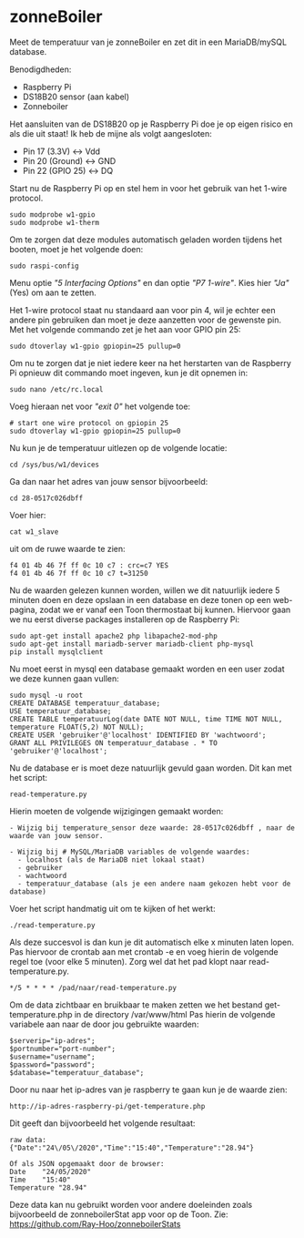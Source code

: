 # zonneBoiler
Meet de temperatuur van je zonneBoiler en zet dit in een MariaDB/mySQL database.

Benodigdheden:

- Raspberry Pi
- DS18B20 sensor (aan kabel)
- Zonneboiler

Het aansluiten van de DS18B20 op je Raspberry Pi doe je op eigen risico en als die uit staat! Ik heb de mijne als volgt aangesloten:

- Pin 17 (3.3V) <-> Vdd
- Pin 20 (Ground) <-> GND
- Pin 22 (GPIO 25) <-> DQ

Start nu de Raspberry Pi op en stel hem in voor het gebruik van het 1-wire protocol.

```
sudo modprobe w1-gpio
sudo modprobe w1-therm
```

Om te zorgen dat deze modules automatisch geladen worden tijdens het booten, moet je het volgende doen:
```
sudo raspi-config
```
Menu optie *"5 Interfacing Options"* en dan optie *"P7 1-wire"*. Kies hier *"Ja"* (Yes) om aan te zetten.

Het 1-wire protocol staat nu standaard aan voor pin 4, wil je echter een andere pin gebruiken dan moet je deze aanzetten voor de gewenste pin. Met het volgende commando zet je het aan voor GPIO pin 25:
```
sudo dtoverlay w1-gpio gpiopin=25 pullup=0
```
Om nu te zorgen dat je niet iedere keer na het herstarten van de Raspberry Pi opnieuw dit commando moet ingeven, kun je dit opnemen in: 
```
sudo nano /etc/rc.local
```
Voeg hieraan net voor *"exit 0"* het volgende toe:
```
# start one wire protocol on gpiopin 25
sudo dtoverlay w1-gpio gpiopin=25 pullup=0
```

Nu kun je de temperatuur uitlezen op de volgende locatie:
```
cd /sys/bus/w1/devices
```
Ga dan naar het adres van jouw sensor bijvoorbeeld:
```
cd 28-0517c026dbff
```
Voer hier:
```
cat w1_slave
```
uit om de ruwe waarde te zien:
```
f4 01 4b 46 7f ff 0c 10 c7 : crc=c7 YES
f4 01 4b 46 7f ff 0c 10 c7 t=31250
```
Nu de waarden gelezen kunnen worden, willen we dit natuurlijk iedere 5 minuten doen en deze opslaan in een database en deze tonen op een web-pagina, zodat we er vanaf een Toon thermostaat bij kunnen. Hiervoor gaan we nu eerst diverse packages installeren op de Raspberry Pi:
```
sudo apt-get install apache2 php libapache2-mod-php
sudo apt-get install mariadb-server mariadb-client php-mysql
pip install mysqlclient
```
Nu moet eerst in mysql een database gemaakt worden en een user zodat we deze kunnen gaan vullen:
```
sudo mysql -u root
CREATE DATABASE temperatuur_database;
USE temperatuur_database;
CREATE TABLE temperatuurLog(date DATE NOT NULL, time TIME NOT NULL, temperature FLOAT(5,2) NOT NULL);
CREATE USER 'gebruiker'@'localhost' IDENTIFIED BY 'wachtwoord';
GRANT ALL PRIVILEGES ON temperatuur_database . * TO 'gebruiker'@'localhost';
```
Nu de database er is moet deze natuurlijk gevuld gaan worden. Dit kan met het script:
```
read-temperature.py
```
Hierin moeten de volgende wijzigingen gemaakt worden:
```
- Wijzig bij temperature_sensor deze waarde: 28-0517c026dbff , naar de waarde van jouw sensor.

- Wijzig bij # MySQL/MariaDB variables de volgende waardes:
  - localhost (als de MariaDB niet lokaal staat)
  - gebruiker
  - wachtwoord
  - temperatuur_database (als je een andere naam gekozen hebt voor de database)
```
Voer het script handmatig uit om te kijken of het werkt:
```
./read-temperature.py
```
Als deze succesvol is dan kun je dit automatisch elke x minuten laten lopen. Pas hiervoor de crontab aan met crontab -e en voeg hierin de volgende regel toe (voor elke 5 minuten). Zorg wel dat het pad klopt naar read-temperature.py.
```
*/5 * * * * /pad/naar/read-temperature.py
```
Om de data zichtbaar en bruikbaar te maken zetten we het bestand get-temperature.php in de directory /var/www/html Pas hierin de volgende variabele aan naar de door jou gebruikte waarden:
```
$serverip="ip-adres";
$portnumber="port-number";
$username="username";
$password="password";
$database="temperatuur_database";

```
Door nu naar het ip-adres van je raspberry te gaan kun je de waarde zien:
```
http://ip-adres-raspberry-pi/get-temperature.php
```
Dit geeft dan bijvoorbeeld het volgende resultaat:
```
raw data:
{"Date":"24\/05\/2020","Time":"15:40","Temperature":"28.94"}

Of als JSON opgemaakt door de browser:
Date	"24/05/2020"
Time	"15:40"
Temperature	"28.94"
```
Deze data kan nu gebruikt worden voor andere doeleinden zoals bijvoorbeeld de zonneboilerStat app voor op de Toon. Zie: https://github.com/Ray-Hoo/zonneboilerStats

